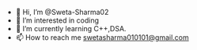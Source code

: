 - 👋 Hi, I’m @Sweta-Sharma02
- 👀 I’m interested in coding
- 🌱 I’m currently learning C++,DSA.
 - 📫 How to reach me swetasharma010101@gmail.com

<!---
Sweta-Sharma02/Sweta-Sharma02 is a ✨ special ✨ repository because its `README.md` (this file) appears on your GitHub profile.
You can click the Preview link to take a look at your changes.
--->
